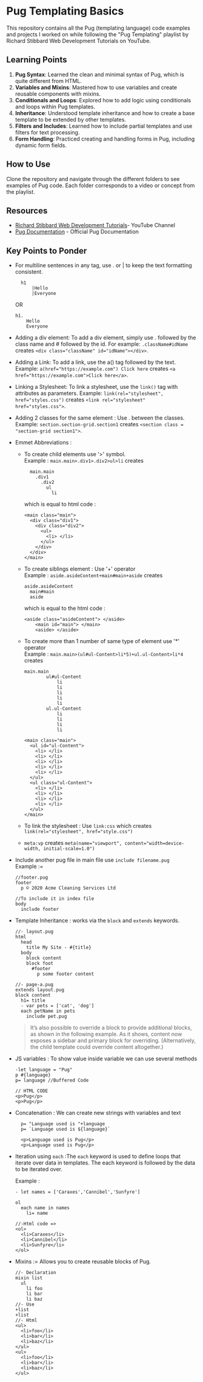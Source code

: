 # Pug Templating Basics

This repository contains all the Pug (templating language) code examples and projects I worked on while following the "Pug Templating" playlist by Richard Stibbard Web Development Tutorials on YouTube.

## Learning Points

1. **Pug Syntax**: Learned the clean and minimal syntax of Pug, which is quite different from HTML.
2. **Variables and Mixins**: Mastered how to use variables and create reusable components with mixins.
3. **Conditionals and Loops**: Explored how to add logic using conditionals and loops within Pug templates.
4. **Inheritance**: Understood template inheritance and how to create a base template to be extended by other templates.
5. **Filters and Includes**: Learned how to include partial templates and use filters for text processing.
6. **Form Handling**: Practiced creating and handling forms in Pug, including dynamic form fields.

## How to Use

Clone the repository and navigate through the different folders to see examples of Pug code. Each folder corresponds to a video or concept from the playlist.

## Resources

- [Richard Stibbard Web Development Tutorials](https://www.youtube.com/playlist?list=PLz_6dB4PItBEYHIDnXPUI81pTQ_71eEqS)- YouTube Channel
- [Pug Documentation](https://pugjs.org/api/getting-started.html) - Official Pug Documentation

## Key Points to Ponder

- For multiline sentences in any tag, use . or | to keep the text formatting consistent.<br>

        h1
            |Hello
            |Everyone

  OR

      h1.
          Hello
          Everyone

- Adding a div element: To add a div element, simply use . followed by the class name and # followed by the id. For example: `.className#idName` creates `<div class="className" id="idName"></div>`.

- Adding a Link: To add a link, use the a() tag followed by the text.
  Example: `a(href="https://example.com") Click here` creates `<a href="https://example.com">Click here</a>`.

- Linking a Stylesheet: To link a stylesheet, use the `link()` tag with attributes as parameters.
  Example: `link(rel="stylesheet", href="styles.css")` creates `<link rel="stylesheet" href="styles.css">`.

- Adding 2 classes for the same element : Use . between the classes.
  Example: `section.section-grid.section1` creates `<section class = "section-grid section1">`.

- Emmet Abbreviations :

  - To create child elements use '>' symbol.<br>
    Example : `main.main>.div1>.div2>ul>li` creates

          main.main
            .div1
              .div2
                ul
                  li

    which is equal to html code :

        <main class="main">
          <div class="div1">
            <div class="div2">
              <ul>
                <li> </li>
              </ul>
            </div>
          </div>
        </main>

  - To create siblings element : Use '+' operator<br>
    Example : `aside.asideContent+main#main+aside` creates

        aside.asideContent
          main#main
          aside

    which is equal to the html code :

        <aside class="asideContent"> </aside>
            <main id="main"> </main>
            <aside> </aside>

  - To create more than 1 number of same type of element use '\*' operator<br>
    Example : `main.main>(ul#ul-Content>li*5)+ul.ul-Content>li*4` creates

        main.main
                ul#ul-Content
                    li
                    li
                    li
                    li
                    li
                ul.ul-Content
                    li
                    li
                    li
                    li

        <main class="main">
          <ul id="ul-Content">
            <li> </li>
            <li> </li>
            <li> </li>
            <li> </li>
            <li> </li>
          </ul>
          <ul class="ul-Content">
            <li> </li>
            <li> </li>
            <li> </li>
            <li> </li>
          </ul>
        </main>

  - To link the stylesheet : Use `link:css` which creates `
link(rel="stylesheet", href="style.css")`
  - `meta:vp` creates `meta(name="viewport", content="width=device-width, initial-scale=1.0")`

- Include another pug file in main file use `include filename.pug`<br> Example :=

      //footer.pug
      footer
        p © 2020 Acme Cleaning Services Ltd

      //To include it in index file
      body
        include footer

- Template Inheritance : works via the `block` and `extends` keywords.

      //- layout.pug
      html
        head
          title My Site - #{title}
        body
          block content
          block foot
            #footer
              p some footer content

      //- page-a.pug
      extends layout.pug
      block content
        h1= title
        - var pets = ['cat', 'dog']
        each petName in pets
          include pet.pug

  > It’s also possible to override a block to provide additional blocks, as shown in the following example. As it shows, content now exposes a sidebar and primary block for overriding. (Alternatively, the child template could override content altogether.)

- JS variables : To show value inside variable we can use several methods

      -let language = "Pug"
      p #{language}
      p= language //Buffered Code

      // HTML CODE
      <p>Pug</p>
      <p>Pug</p>

- Concatenation : We can create new strings with variables and text

        p= "Language used is "+language
        p= `Language used is ${language}`

        <p>Language used is Pug</p>
        <p>Language used is Pug</p>

- Iteration using `each` :The `each` keyword is used to define loops that iterate over data in templates. The each keyword is followed by the data to be iterated over.

  Example :

      - let names = ['Caraxes','Cannibel','Sunfyre']

      ol
        each name in names
          li= name

      //-Html code =>
      <ol>
        <li>Caraxes</li>
        <li>Cannibel</li>
        <li>Sunfyre</li>
      </ol>

- Mixins := Allows you to create reusable blocks of Pug.

      //- Declaration
      mixin list
        ul
          li foo
          li bar
          li baz
      //- Use
      +list
      +list
      //- Html
      <ul>
        <li>foo</li>
        <li>bar</li>
        <li>baz</li>
      </ul>
      <ul>
        <li>foo</li>
        <li>bar</li>
        <li>baz</li>
      </ul>
